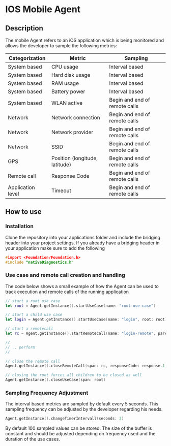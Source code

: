 # IOS Mobile Agent
## Description
The mobile Agent refers to an iOS application which is being monitored and allows the developer to sample the following metrics:

| Categorization | Metric | Sampling |
| ------ | ------ | ------ |
| System based | CPU usage | Interval based |
| System based | Hard disk usage | Interval based |
| System based | RAM usage | Interval based |
| System based | Battery power | Interval based |
| System based | WLAN active | Begin and end of remote calls |
| Network | Network connection | Begin and end of remote calls |
| Network | Network provider | Begin and end of remote calls |
| Network | SSID | Begin and end of remote calls |
| GPS | Position (longitude, latitude) | Begin and end of remote calls |
| Remote call | Response Code | Begin and end of remote calls |
| Application level | Timeout | Begin and end of remote calls |

## How to use
### Installation
Clone the repository into your applications folder and include the bridging header into your project settings.
If you already have a bridging header in your application make sure to add the following 
```c
#import <Foundation/Foundation.h>
#include "nativeDiagnostics.h"
```

### Use case and remote call creation and handling
The code below shows a small example of how the Agent can be used to track execution and remote calls of the running application
```swift
// start a root use case
let root = Agent.getInstance().startUseCase(name: "root-use-case")

// start a child use case
let login = Agent.getInstance().startUseCase(name: "login", root: root)

// start a remotecall
let rc = Agent.getInstance().startRemotecall(name: "login-remote", parent: login, url: "" ,httpMethod: "GET", timeout: 4.0, request: &request)

//
// .. perform
//

// close the remote call
Agent.getInstance().closeRemoteCall(span: rc, responseCode: response.1, timeout: response.2)

// closing the root forces all children to be closed as well
Agent.getInstance().closeUseCase(span: root)
```

### Sampling Frequency Adjustment
The interval based metrics are sampled by default every 5 seconds. This sampling frequency can be adjusted by the developer regarding his needs. 
```swift
Agent.getInstance().changeTimerIntervall(seconds: 2)
```

By default 100 sampled values can be stored. The size of the buffer is constant and should be adjusted depending on frequency used and the duration of the use cases. 
